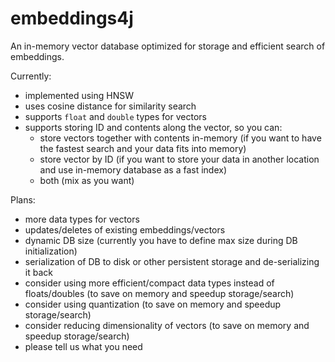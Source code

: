 # embeddings4j
An in-memory vector database optimized for storage and efficient search of embeddings.

Currently:
- implemented using HNSW
- uses cosine distance for similarity search
- supports `float` and `double` types for vectors
- supports storing ID and contents along the vector, so you can:
  - store vectors together with contents in-memory (if you want to have the fastest search and your data fits into memory)
  - store vector by ID (if you want to store your data in another location and use in-memory database as a fast index)
  - both (mix as you want)

Plans:
- more data types for vectors
- updates/deletes of existing embeddings/vectors
- dynamic DB size (currently you have to define max size during DB initialization)
- serialization of DB to disk or other persistent storage and de-serializing it back
- consider using more efficient/compact data types instead of floats/doubles (to save on memory and speedup storage/search)
- consider using quantization (to save on memory and speedup storage/search)
- consider reducing dimensionality of vectors (to save on memory and speedup storage/search)
- please tell us what you need